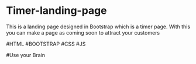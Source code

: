# Timer-landing-page
This is a landing page designed in Bootstrap which is a timer page. With this you can make a page as coming soon to attract your customers

#HTML
#BOOTSTRAP
#CSS
#JS

#Use your Brain
